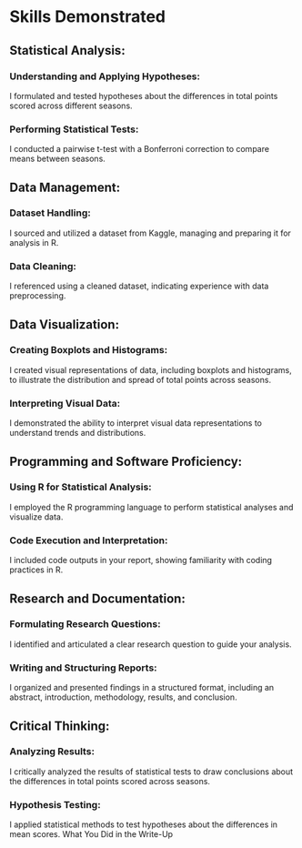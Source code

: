 <h1>Skills Demonstrated</h1>

<h2>Statistical Analysis:</h2>

<h3>Understanding and Applying Hypotheses:</h3> I formulated and tested hypotheses about the differences in total points scored across different seasons.
<h3>Performing Statistical Tests:</h3> I conducted a pairwise t-test with a Bonferroni correction to compare means between seasons.

<h2>Data Management:</h2>

<h3>Dataset Handling:</h3> I sourced and utilized a dataset from Kaggle, managing and preparing it for analysis in R.
<h3>Data Cleaning:</h3> I referenced using a cleaned dataset, indicating experience with data preprocessing.

  <h2>Data Visualization:</h2>

<h3>Creating Boxplots and Histograms:</h3> I created visual representations of data, including boxplots and histograms, to illustrate the distribution and spread of total points across seasons.
<h3>Interpreting Visual Data:</h3> I demonstrated the ability to interpret visual data representations to understand trends and distributions.

  <h2>Programming and Software Proficiency:</h2>

<h3>Using R for Statistical Analysis:</h3> I employed the R programming language to perform statistical analyses and visualize data.
<h3>Code Execution and Interpretation:</h3> I included code outputs in your report, showing familiarity with coding practices in R.

  <h2>Research and Documentation:</h2>

<h3>Formulating Research Questions:</h3> I identified and articulated a clear research question to guide your analysis.
<h3>Writing and Structuring Reports:</h3> I organized and presented findings in a structured format, including an abstract, introduction, methodology, results, and conclusion.

  <h2>Critical Thinking:</h2>

<h3>Analyzing Results:</h3> I critically analyzed the results of statistical tests to draw conclusions about the differences in total points scored across seasons.
<h3>Hypothesis Testing:</h3> I applied statistical methods to test hypotheses about the differences in mean scores.
What You Did in the Write-Up
